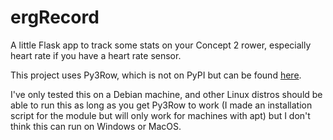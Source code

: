 # ergRecord

A little Flask app to track some stats on your Concept 2 rower, especially heart rate if you have a heart rate sensor.

This project uses Py3Row, which is not on PyPI but can be found [here](https://github.com/droogmic/Py3Row).

I've only tested this on a Debian machine, and other Linux distros should be able to run this as long as you get Py3Row to work (I made an installation script for the module but will only work for machines with apt) but I don't think this can run on Windows or MacOS.

